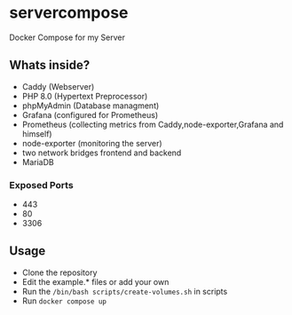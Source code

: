 # servercompose 
Docker Compose for my Server
## Whats inside?
- Caddy (Webserver)
- PHP 8.0 (Hypertext Preprocessor)
- phpMyAdmin (Database managment)
- Grafana (configured for Prometheus)
- Prometheus (collecting metrics from Caddy,node-exporter,Grafana and himself)
- node-exporter (monitoring the server)
- two network bridges frontend and backend
- MariaDB
### Exposed Ports
- 443
- 80
- 3306
## Usage
- Clone the repository
- Edit the example.* files or add your own
- Run the `/bin/bash scripts/create-volumes.sh` in scripts
- Run `docker compose up`
